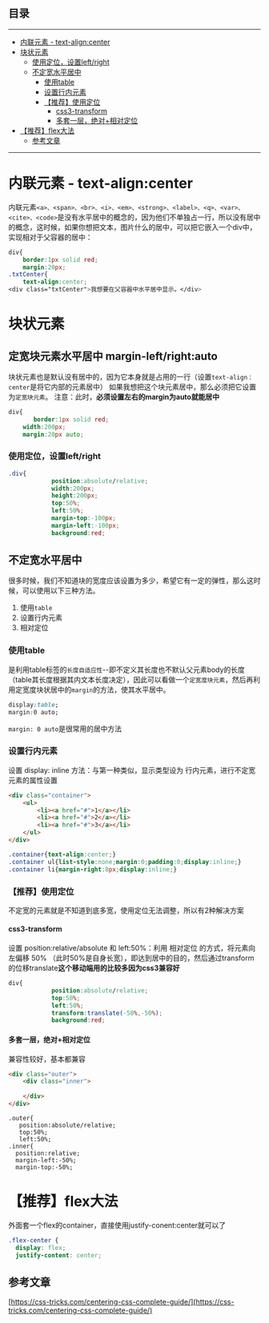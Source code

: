 ## 目录
---
- [内联元素 - text-align:center](#内联元素---text-align:center)
- [块状元素 ](#块状元素-)
    - [使用定位，设置left/right](#使用定位，设置left/right)
  - [不定宽水平居中](#不定宽水平居中)
    - [使用table](#使用table)
    - [设置行内元素](#设置行内元素)
    - [【推荐】使用定位 ](#【推荐】使用定位-)
      - [css3-transform](#css3-transform)
      - [多套一层，绝对+相对定位](#多套一层，绝对+相对定位)
- [【推荐】flex大法](#【推荐】flex大法)
  - [参考文章](#参考文章)
---

# 内联元素 - text-align:center
内联元素`<a>、<span>、<br>、<i>、<em>、<strong>、<label>、<q>、<var>、<cite>、<code>`是没有水平居中的概念的，因为他们不单独占一行，所以没有居中的概念，这时候，如果你想把文本，图片什么的居中，可以把它嵌入一个div中，实现相对于父容器的居中：
```css
div{
    border:1px solid red;
    margin:20px;
.txtCenter{
	text-align:center;
<div class="txtCenter">我想要在父容器中水平居中显示。</div>
```
# 块状元素 
## 定宽块元素水平居中 margin-left/right:auto
块状元素也是默认没有居中的，因为它本身就是占用的一行（设置`text-align：center`是将它内部的元素居中）
如果我想把这个块元素居中，那么必须把它设置为`定宽块元素`。
注意：此时，**必须设置左右的margin为auto就能居中**
```css
div{
       border:1px solid red;
	width:200px;
	margin:20px auto;
```                           
### 使用定位，设置left/right
```css
.div{
            position:absolute/relative;
            width:200px;
            height:200px;
            top:50%;
            left:50%;
            margin-top:-100px;
            margin-left:-100px;
            background:red; 
```
## 不定宽水平居中
很多时候，我们不知道块的宽度应该设置为多少，希望它有一定的弹性，那么这时候，可以使用以下三种方法。
1. 使用`table`
2. 设置行内元素
3. 相对定位
### 使用table
是利用table标签的`长度自适应性`--即不定义其长度也不默认父元素body的长度（table其长度根据其内文本长度决定），因此可以看做一个`定宽度块元素`，然后再利用定宽度块状居中的`margin`的方法，使其水平居中。
```css
display:table; 
margin:0 auto;   
```
`margin: 0 auto`是很常用的居中方法
### 设置行内元素
设置 display: inline 方法：与第一种类似，显示类型设为 行内元素，进行不定宽元素的属性设置
```html
<div class="container">
    <ul>
    	<li><a href="#">1</a></li>
        <li><a href="#">2</a></li>
        <li><a href="#">3</a></li>
    </ul>
</div>
```
```css
.container{text-align:center;}
.container ul{list-style:none;margin:0;padding:0;display:inline;}
.container li{margin-right:8px;display:inline;}
```
### 【推荐】使用定位 
不定宽的元素就是不知道到底多宽，使用定位无法调整，所以有2种解决方案
#### css3-transform
设置 position:relative/absolute 和 left:50%：利用 相对定位 的方式，将元素向左偏移 50% （此时50%是自身长宽），即达到居中的目的，然后通过transform的位移translate**这个移动端用的比较多因为css3兼容好**
```css
div{
            position:absolute/relative;
            top:50%;
            left:50%;
            transform:translate(-50%,-50%);
            background:red; 
```
#### 多套一层，绝对+相对定位
兼容性较好，基本都兼容
```html
<div class="outer">
    <div class="inner">
         
    </div>
</div>
```
```css3
.outer{
   position:absolute/relative;
   top:50%;
   left:50%;
.inner{
  position:relative;
  margin-left:-50%;
  margin-top:-50%;
```
# 【推荐】flex大法
外面套一个flex的container，直接使用justify-conent:center就可以了
```css
.flex-center {
  display: flex;
  justify-content: center;
```
## 参考文章
[https://css-tricks.com/centering-css-complete-guide/](https://css-tricks.com/centering-css-complete-guide/)

